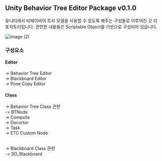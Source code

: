 ## Unity Behavior Tree Editor Package v0.1.0

유니티에서 비헤이비어 트리 모델을 사용할 수 있도록 해주는 구성들로 이루어진 깃 리포지토리입니다. 
관련한 내용들은 Scriptable Object를 기반으로 구성되어 있습니다. 

![image (2)](https://github.com/user-attachments/assets/0ed9a3d8-8d6d-4c19-bafc-479d0f8d8c54)


### 구성요소 
#### Editor 
-> Behavior Tree Editor
<br>  -> Blackboard Editor 
<br>  -> Pose Copy Editor

#### Class
-> Behavior Tree Class 관련
  <br>-> BTNode 
    <br>-> Compsite 
    <br>-> Decortor 
    <br>-> Task
      <br>-> ETC Custom Node
     
<br>-> Blackboard Class 관련 
 <br>-> SO_Blackboard

 
